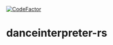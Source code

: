 [![CodeFactor](https://www.codefactor.io/repository/github/klassenserver7b/danceinterpreter-rs/badge)](https://www.codefactor.io/repository/github/klassenserver7b/danceinterpreter-rs)
# danceinterpreter-rs
